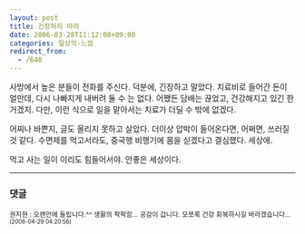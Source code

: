 ```yaml
---
layout: post
title: 긴장하지 마라
date: 2006-03-28T11:12:08+09:00
categories: 일상의-느낌
redirect_from:
  - /648
---
```


사방에서 높은 분들이 전화를 주신다. 덕분에, 긴장하고 말았다. 치료비로 들어간 돈이 얼만데, 다시 나빠지게 내버려 둘 수 는 없다. 어쨌든 담배는 끊었고, 건강해지고 있긴 한거겠지. 다만, 이런 식으로 일을 맡아서는 치료가 더딜 수 밖에 없겠다.

어찌나 바쁜지, 글도 올리지 못하고 살았다. 더이상 압박이 들어온다면, 어쩌면, 쓰러질 것 같다. 수면제를 먹고서라도, 중국행 비행기에 몸을 싣겠다고 결심했다. 세상에.

먹고 사는 일이 이리도 힘들어서야. 안좋은 세상이다.

* * *

### 댓글



<!--- cmt:1062 --->
<!--- mail: --->
<!--- parent:0 --->

<small>권지현 : 오랜만에 들립니다.^^ 생활의 팍팍함... 공감이 갑니다. 모쪼록 건강 회복하시길 바라겠습니다... <small>(2006-04-29 04:20:56)</small></small>

